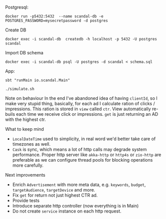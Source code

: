 Postgresql:

```shell
docker run -p5432:5432  --name scandal-db -e POSTGRES_PASSWORD=mysecretpassword -d postgres
```

Create DB
```shell
docker exec -i scandal-db  createdb -h localhost -p 5432 -U postgres scandal
```

Import DB schema

```shell
docker exec -i scandal-db psql -U postgres -d scandal < schema.sql
```

App:

```shell
sbt "runMain io.scandal.Main"
```

```shell
./simulate.sh
```

Note on behaviour
In the end I've abandoned idea of having `clientId`, so I make very stupid thing, basically, for each ad I calculate ration of 
clicks / impressions. This ration is stored in `view` called `ctr`. View automatically re-buils each time we receive click or impressions.
`get` is just returning an AD with the highest ctr.

What to keep mind
- `LocalDateTime` used to simplicity, in real word we'd better take care of timezones as well.
- `Cask` is sync, which means a lot of http calls may degrade system performance. Proper http server like `akka-http` or
  `http4s` or `zio-http` are preferable as we can configure thread pools for blocking operations more carefully.

Next improvements

- Enrich `Advertisement` with more meta data, e.g. `keywords`, `budget`, `targetAudience`, `targetDevice` and more.
- Fix `get` for return not just highest CTR ad.
- Provide tests
- Introduce separate http controller (now everything is in Main)
- Do not create `service` instance on each http request.